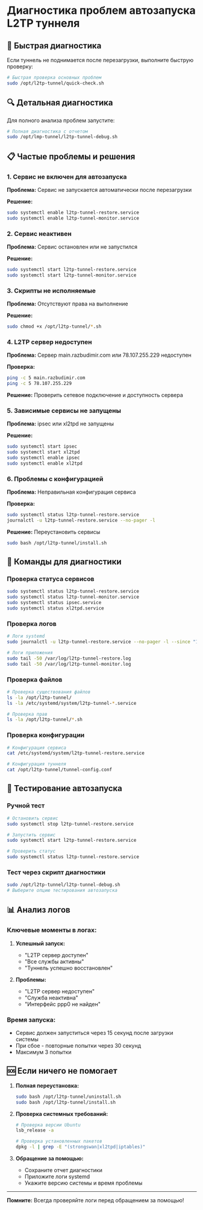 # Диагностика проблем автозапуска L2TP туннеля

## 🚨 Быстрая диагностика

Если туннель не поднимается после перезагрузки, выполните быструю проверку:

```bash
# Быстрая проверка основных проблем
sudo /opt/l2tp-tunnel/quick-check.sh
```

## 🔍 Детальная диагностика

Для полного анализа проблем запустите:

```bash
# Полная диагностика с отчетом
sudo /opt/lmp-tunnel/l2tp-tunnel-debug.sh
```

## 📋 Частые проблемы и решения

### 1. Сервис не включен для автозапуска

**Проблема:** Сервис не запускается автоматически после перезагрузки

**Решение:**
```bash
sudo systemctl enable l2tp-tunnel-restore.service
sudo systemctl enable l2tp-tunnel-monitor.service
```

### 2. Сервис неактивен

**Проблема:** Сервис остановлен или не запустился

**Решение:**
```bash
sudo systemctl start l2tp-tunnel-restore.service
sudo systemctl start l2tp-tunnel-monitor.service
```

### 3. Скрипты не исполняемые

**Проблема:** Отсутствуют права на выполнение

**Решение:**
```bash
sudo chmod +x /opt/l2tp-tunnel/*.sh
```

### 4. L2TP сервер недоступен

**Проблема:** Сервер main.razbudimir.com или 78.107.255.229 недоступен

**Проверка:**
```bash
ping -c 5 main.razbudimir.com
ping -c 5 78.107.255.229
```

**Решение:** Проверить сетевое подключение и доступность сервера

### 5. Зависимые сервисы не запущены

**Проблема:** ipsec или xl2tpd не запущены

**Решение:**
```bash
sudo systemctl start ipsec
sudo systemctl start xl2tpd
sudo systemctl enable ipsec
sudo systemctl enable xl2tpd
```

### 6. Проблемы с конфигурацией

**Проблема:** Неправильная конфигурация сервиса

**Проверка:**
```bash
sudo systemctl status l2tp-tunnel-restore.service
journalctl -u l2tp-tunnel-restore.service --no-pager -l
```

**Решение:** Переустановить сервисы
```bash
sudo bash /opt/l2tp-tunnel/install.sh
```

## 🔧 Команды для диагностики

### Проверка статуса сервисов
```bash
sudo systemctl status l2tp-tunnel-restore.service
sudo systemctl status l2tp-tunnel-monitor.service
sudo systemctl status ipsec.service
sudo systemctl status xl2tpd.service
```

### Проверка логов
```bash
# Логи systemd
sudo journalctl -u l2tp-tunnel-restore.service --no-pager -l --since "1 hour ago"

# Логи приложения
sudo tail -50 /var/log/l2tp-tunnel-restore.log
sudo tail -50 /var/log/l2tp-tunnel-monitor.log
```

### Проверка файлов
```bash
# Проверка существования файлов
ls -la /opt/l2tp-tunnel/
ls -la /etc/systemd/system/l2tp-tunnel-*.service

# Проверка прав
ls -la /opt/l2tp-tunnel/*.sh
```

### Проверка конфигурации
```bash
# Конфигурация сервиса
cat /etc/systemd/system/l2tp-tunnel-restore.service

# Конфигурация туннеля
cat /opt/l2tp-tunnel/tunnel-config.conf
```

## 🚀 Тестирование автозапуска

### Ручной тест
```bash
# Остановить сервис
sudo systemctl stop l2tp-tunnel-restore.service

# Запустить сервис
sudo systemctl start l2tp-tunnel-restore.service

# Проверить статус
sudo systemctl status l2tp-tunnel-restore.service
```

### Тест через скрипт диагностики
```bash
sudo /opt/l2tp-tunnel/l2tp-tunnel-debug.sh
# Выберите опцию тестирования автозапуска
```

## 📊 Анализ логов

### Ключевые моменты в логах:

1. **Успешный запуск:**
   - "L2TP сервер доступен"
   - "Все службы активны"
   - "Туннель успешно восстановлен"

2. **Проблемы:**
   - "L2TP сервер недоступен"
   - "Служба неактивна"
   - "Интерфейс ppp0 не найден"

### Время запуска:
- Сервис должен запуститься через 15 секунд после загрузки системы
- При сбое - повторные попытки через 30 секунд
- Максимум 3 попытки

## 🆘 Если ничего не помогает

1. **Полная переустановка:**
   ```bash
   sudo bash /opt/l2tp-tunnel/uninstall.sh
   sudo bash /opt/l2tp-tunnel/install.sh
   ```

2. **Проверка системных требований:**
   ```bash
   # Проверка версии Ubuntu
   lsb_release -a
   
   # Проверка установленных пакетов
   dpkg -l | grep -E "(strongswan|xl2tpd|iptables)"
   ```

3. **Обращение за помощью:**
   - Сохраните отчет диагностики
   - Приложите логи systemd
   - Укажите версию системы и время проблемы

---

**Помните:** Всегда проверяйте логи перед обращением за помощью!
